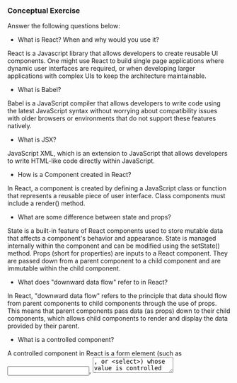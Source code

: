 ### Conceptual Exercise

Answer the following questions below:

- What is React? When and why would you use it?

React is a Javascript library that allows developers to create reusable UI components. One might use React to build single page applications where dynamic user interfaces are required, or when developing larger applications with complex UIs to keep the architecture maintainable. 

- What is Babel?


Babel is a JavaScript compiler that allows developers to write code using the latest JavaScript syntax without worrying about compatibility issues with older browsers or environments that do not support these features natively.

- What is JSX?

JavaScript XML, which is an extension to JavaScript that allows developers to write HTML-like code directly within JavaScript. 

- How is a Component created in React?

In React, a component is created by defining a JavaScript class or function that represents a reusable piece of user interface. Class components must include a render() method. 

- What are some difference between state and props?

State is a built-in feature of React components used to store mutable data that affects a component's behavior and appearance. State is managed internally within the component and can be modified using the setState() method. Props (short for properties) are inputs to a React component. They are passed down from a parent component to a child component and are immutable within the child component.

- What does "downward data flow" refer to in React?

In React, "downward data flow" refers to the principle that data should flow from parent components to child components through the use of props. This means that parent components pass data (as props) down to their child components, which allows child components to render and display the data provided by their parent.

- What is a controlled component?

A controlled component in React is a form element (such as <input>, <textarea>, or <select>) whose value is controlled by React state. In a controlled component, the value of the form element is stored in the component's state and is updated via React state updates rather than the DOM. 

- What is an uncontrolled component?


An uncontrolled component in React is a form element (such as <input>, <textarea>, or <select>) whose value is managed by the DOM itself rather than by React state. Unlike controlled components, where the value is controlled by React state and updated via React, uncontrolled components rely on the browser's native behavior to manage and update their state.

- What is the purpose of the `key` prop when rendering a list of components?

The key prop in React is used to uniquely identify elements in a list of components, optimize reconciliation and rendering performance, preserve component state, and maintain component identity across re-renders.

- Why is using an array index a poor choice for a `key` prop when rendering a list of components?

Using an array index as a key prop when rendering a list of components is generally considered a poor choice for several reasons: lack of stability, ineffecient updates, limited component reusability, and potential rendering errors. 


- Describe useEffect.  What use cases is it used for in React components?

useEffect is a built-in React Hook that allows functional components to perform side effects in response to certain events during the component's lifecycle. Side effects can include data fetching, subscriptions, manual DOM manipulation, and more. Common use cases include data fetching, subscriptions, DOM manipulation, state synchronization, and cleanup. 

- What does useRef do?  Does a change to a ref value cause a rerender of a component?


useRef is a React Hook that returns a mutable ref object whose .current property is initialized to the specified argument (initialValue). The returned object will persist for the full lifetime of the component. Changes to a ref value do not trigger a re-render of a component. The primary purpose of useRef is to provide a stable reference to mutable values that persist between renders without causing the component to re-render. 

- When would you use a ref? When wouldn't you use one?

You would use a ref in React when you need to accomplish tasks that are outside the typical React data flow, such as accessing the DOM directly, storing mutable values that persist between renders, or interacting with third-party libraries that require direct access to DOM elements. You should avoid using refs as a workaround for managing component state or as a way to bypass React's data flow model. Refs should be used judiciously and only when they provide clear benefits for the specific task at hand.

- What is a custom hook in React? When would you want to write one?

A custom hook in React is a JavaScript function that starts with the prefix "use" and encapsulates reusable logic related to React components. Custom hooks allow you to extract and share stateful logic between multiple components without having to resort to higher-order components, render props, or other patterns. You might use a custom hook when reusing logic, abstracting complex behavior, improving code organization, and sharing logic across projects. 
